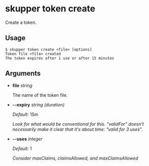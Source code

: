 # skupper token create

Create a token.


## Usage

~~~ shell
$ skupper token create <file> [options]
Token file <file> created
The token expires after 1 use or after 15 minutes
~~~

## Arguments

- **file** _string_

  The name of the token file.
  

- **--expiry** _string (duration)_

  _Default:_ 15m

  _Look for what would be conventional for this._
  _"validFor" doesn't necessarily make it clear that it's_
  _about time: "valid for 3 uses"._

- **--uses** _integer_

  _Default:_ 1

  _Consider maxClaims, claimsAllowed, and maxClaimsAllowed_
